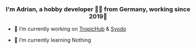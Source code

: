 ### <div align="center">I'm Adrian, a hobby developer 👨‍💻 from Germany, working since 2019🚀</div>  
  

- 🔭 I’m currently working on [TropicHub](https://www.youtube.com/watch?v=dQw4w9WgXcQ) & [Syodo](syodo.xyz)
  

- 🌱 I’m currently learning Nothing 
  

<br/>  
